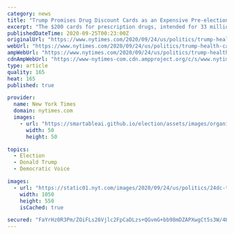 ```yaml
---
category: news
title: "Trump Promises Drug Discount Cards as an Expensive Pre-election Gift"
excerpt: "The $200 cards for prescription drugs, intended for 33 million older Americans, are part of a $6.6 billion promise with dubious legal authority."
publishedDateTime: 2020-09-25T00:23:00Z
originalUrl: "https://www.nytimes.com/2020/09/24/us/politics/trump-health-care-plan.html"
webUrl: "https://www.nytimes.com/2020/09/24/us/politics/trump-health-care-plan.html"
ampWebUrl: "https://www.nytimes.com/2020/09/24/us/politics/trump-health-care-plan.amp.html"
cdnAmpWebUrl: "https://www-nytimes-com.cdn.ampproject.org/c/s/www.nytimes.com/2020/09/24/us/politics/trump-health-care-plan.amp.html"
type: article
quality: 165
heat: 165
published: true

provider:
  name: New York Times
  domain: nytimes.com
  images:
    - url: "https://smartableai.github.io/election/assets/images/organizations/nytimes.com-50x50.jpg"
      width: 50
      height: 50

topics:
  - Election
  - Donald Trump
  - Democratic Voice

images:
  - url: "https://static01.nyt.com/images/2020/09/24/us/politics/24dc-trumphealth/24dc-trumphealth-facebookJumbo.jpg"
    width: 1050
    height: 550
    isCached: true

secured: "FaYrHz0R3Pm/ZOiFLs26Vjlc2FpCaDLzs+QGvmG+bb98mDZAPXwgCt5s3W/4KW9uQEldaSD3bcAtgGcLIh88Ikxbd3ROcokpNfqpXBaKJl/vC5OKIFWyLTAvLXziWOy/xaXQlzgijrEhKSrw0ZwnbTmjRIRjsUKyxM7Mv5aMA5MFjDdR1nJBPi2uGCuK5Dz/gSlCG20TbnVv1q/7heZPY06LEqs2Afzqv0Oh7dJAr0E4yMLeeEdqLRVyaLJWdSJk5r3abim6QcACB8Zw+ZzyAhZ2AtGePIGge3kbwpB8q8A6a5FOaWYIDwxVQFuZR1mPtfILyqU9Ke0m0A0+vPH31SAKf+Hc1/1SlCQUgjqn9/o=;tqwk2fkTPTzcg6ts2hgtBg=="
---
```


